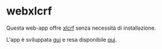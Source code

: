# webxlcrf

Questa web-app offre [xlcrf](https://pypi.org/project/xlcrf/) senza
necessità di installazione.

L'app è sviluppata [qui](https://github.com/lbraglia/webxlcrf/) e resa disponibile [qui](https://share.streamlit.io/lbraglia/webxlcrf/main).
